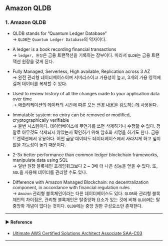 ## Amazon QLDB
### 1. Amazon QLDB
- QLDB stands for ”Quantum Ledger Database”  
→ `QLDB`는 `Quantum Ledger Database`의 약자이다.

- A ledger is a book recording financial transactions  
→ `ledger, 원장`은 금융 트랜잭션을 기록하는 장부이다. 따라서 `QLDB`는 금융 트랜잭션 원장을 갖게 된다.

- Fully Managed, Serverless, High available, Replication across 3 AZ  
→ 완전 관리형 데이터베이스이며 서버리스이고 가용성이 높고, 3개의 가용 영역에 걸쳐 데이터를 복제할 수 있다.

- Used to review history of all the changes made to your application data over time  
→ 애플리케이션의 데이터의 시간에 따른 모든 변경 내용을 검토하는데 사용된다.

- Immutable system: no entry can be removed or modified, cryptographically verifiable  
→ 불변 시스템이다. 데이터베이스에 무언가를 쓰면 삭제하거나 수정할 수 없다. 정말로 아무것도 삭제되지 않았는지 확인하기 위해 암호화 서명을 하기도 한다. 금융 트랜잭션에서 유용하다. 어떤 금융 데이터도 데이터베이스에서 사라지게 하고 싶지 않을 가능성이 높기 때문이다.

- 2-3x better performance than common ledger blockchain frameworks, manipulate data using SQL  
→ 일반 원장 블록체인 프레임워크보다 2 ~ 3배 더 나은 성능을 얻을 수 있다. 또, `SQL`을 사용해 데이터를 관리할 수도 있다.

- Difference with Amazon Managed Blockchain: no decentralization component, in accordance with financial regulation rules  
→ `Amazon` 관리형 블록체인이라는 다른 데이터베이스도 있다. `QLDB`와 관리형 블록체인의 차이점은, 관리형 블록체인은 탈중앙화 요소가 있는 것에 비해 `QLDB`에는 탈중앙화 개념이 없다는 것이다. `QLDB`에는 중앙 권한 구성요소만 존재한다.

---
#### ▶ Reference
- [Ultimate AWS Certified Solutions Architect Associate SAA-C03](https://www.udemy.com/course/aws-certified-solutions-architect-associate-saa-c03/)
---